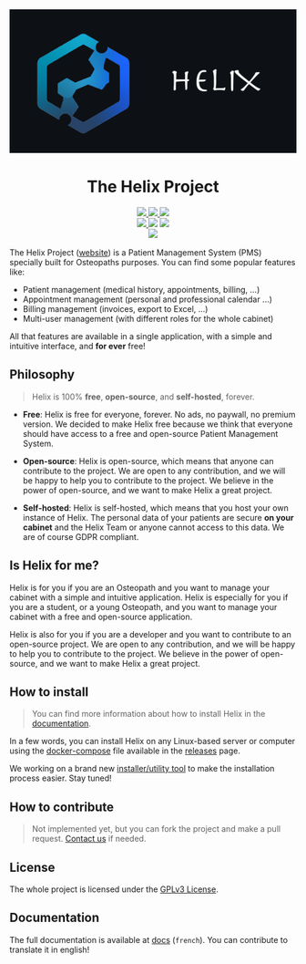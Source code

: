 <!-- Media -->
<div align="center">
    <!-- Banner and Title -->
    <img src="https://github.com/helix-medical/.github/blob/main/assets/helix-banner.png?raw=true" />
    <h1>The Helix Project</h1>
    <!-- Badges -->
    <a href="https://hub.docker.com/r/xavier2p/helix-client">
        <img src="https://img.shields.io/docker/v/xavier2p/helix-client?label=image%20version&style=for-the-badge&logo=docker" />
    </a>
    <a href="https://hub.docker.com/r/xavier2p/helix-server">
        <img src="https://img.shields.io/docker/v/xavier2p/helix-server?label=server%20version&style=for-the-badge&logo=docker" />
    </a>
    <a href="https://hub.docker.com/r/xavier2p/helix-db">
        <img src="https://img.shields.io/docker/v/xavier2p/helix-db?label=database%20version&style=for-the-badge&logo=docker" />
    </a>
    <div>
        <a href="https://github.com/helix-medical/.github/blob/main/LICENSE">
            <img src="https://img.shields.io/github/license/helix-medical/.github?style=for-the-badge&logo=github" />
        </a>
        <img src="https://img.shields.io/github/contributors/helix-medical/.github?style=for-the-badge&logo=github" />
        <a href="https://helix-medical.github.io">
            <img src="https://img.shields.io/website?down_color=brigthred&down_message=DOWN&logo=github&style=for-the-badge&up_color=brigthgreen&up_message=UP&url=https%3A%2F%2Fhelix-medical.github.io" />
        </a>
    </div>
    <a href="https://github.com/helix-medical/releases/releases">
        <img src="https://img.shields.io/github/v/release/helix-medical/releases?style=for-the-badge&label=latest&logo=github&color=green" />
    </a>
</div>

<!-- Concept -->
The Helix Project ([website](https://helix-medical.github.io)) is a Patient Management System (PMS) specially built for Osteopaths purposes. You can find some popular features like:

+ Patient management (medical history, appointments, billing, ...)
+ Appointment management (personal and professional calendar ...)
+ Billing management (invoices, export to Excel, ...)
+ Multi-user management (with different roles for the whole cabinet)

All that features are available in a single application, with a simple and intuitive interface, and **for ever** free!

## Philosophy

> Helix is 100% **free**, **open-source**, and **self-hosted**, forever.

+ **Free**: Helix is free for everyone, forever. No ads, no paywall, no premium version. We decided to make Helix free because we think that everyone should have access to a free and open-source Patient Management System.

+ **Open-source**: Helix is open-source, which means that anyone can contribute to the project. We are open to any contribution, and we will be happy to help you to contribute to the project. We believe in the power of open-source, and we want to make Helix a great project.

+ **Self-hosted**: Helix is self-hosted, which means that you host your own instance of Helix. The personal data of your patients are secure **on your cabinet** and the Helix Team or anyone cannot access to this data. We are of course GDPR compliant.

## Is Helix for me?

Helix is for you if you are an Osteopath and you want to manage your cabinet with a simple and intuitive application. Helix is especially for you if you are a student, or a young Osteopath, and you want to manage your cabinet with a free and open-source application.

Helix is also for you if you are a developer and you want to contribute to an open-source project. We are open to any contribution, and we will be happy to help you to contribute to the project. We believe in the power of open-source, and we want to make Helix a great project.

## How to install

> You can find more information about how to install Helix in the [documentation](https://helix-medical.github.io/docs/getting-started/index.html).

In a few words, you can install Helix on any Linux-based server or computer using the [docker-compose](https://github.com/helix-medical/releases/blob/main/docker-compose.yml) file available in the [releases](https://github.com/helix-medical/releases) page.

We working on a brand new [installer/utility tool](https://github.com/helix-medical/lx-tool) to make the installation process easier. Stay tuned!

## How to contribute

> Not implemented yet, but you can fork the project and make a pull request. [Contact us](mailto:contact.helix@skiff.com) if needed.

## License

The whole project is licensed under the [GPLv3 License](https://github.com/helix-medical/.github/blob/main/LICENSE).

## Documentation

The full documentation is available at [docs](https://github.com/helix-medical/docs) (`french`). You can contribute to translate it in english!

